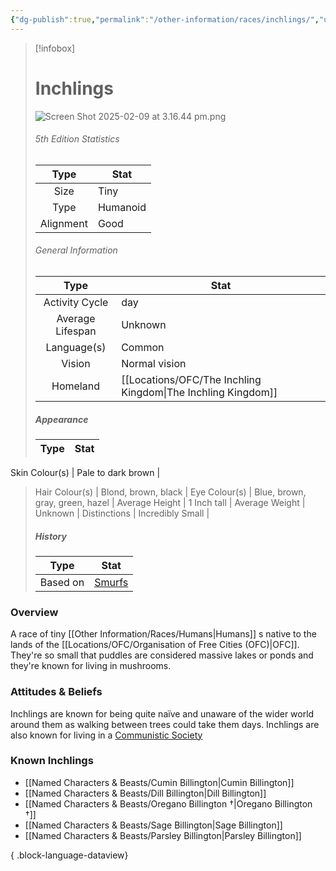 ```yaml
---
{"dg-publish":true,"permalink":"/other-information/races/inchlings/","updated":"2025-08-11T11:53:32.276+01:00"}
---
```



 >[!infobox]
> 
> #  Inchlings
> ![Screen Shot 2025-02-09 at 3.16.44 pm.png](/img/user/Admin/Attachments/Screen%20Shot%202025-02-09%20at%203.16.44%20pm.png)
> ###### 5th Edition Statistics
> 
>  Type | Stat |
> :----: | --- |
>  Size | Tiny |
>  Type | Humanoid |
>  Alignment | Good |
>  
> ###### General Information
> Type | Stat |
>  :----: | --- |
>  Activity Cycle | day |
>  Average Lifespan | Unknown |
>  Language(s) | Common |
>  Vision | Normal vision |
>  Homeland | [[Locations/OFC/The Inchling Kingdom\|The Inchling Kingdom]] |
>
>##### Appearance
> Type | Stat |
>  :----: | --- |
Skin Colour(s) | Pale to dark brown |
>  Hair Colour(s) | Blond, brown, black |
>  Eye Colour(s) | Blue, brown, gray, green, hazel |
>  Average Height | 1 Inch tall |
>  Average Weight | Unknown |
>  Distinctions | Incredibly Small |
>
>##### History
>Type | Stat |
>  :----: | --- |
>  Based on | [Smurfs](https://en.wikipedia.org/wiki/The_Smurfs) |

### Overview
A race of tiny [[Other Information/Races/Humans\|Humans]] s native to the lands of the [[Locations/OFC/Organisation of Free Cities (OFC)\|OFC]]. They're so small that puddles are considered massive lakes or ponds and they're known for living in mushrooms.

### Attitudes & Beliefs
Inchlings are known for being quite naïve and unaware of the wider world around them as walking between trees could take them days. Inchlings are also known for living in a [Communistic Society](https://en.wikipedia.org/wiki/Communism)

### Known Inchlings
- [[Named Characters & Beasts/Cumin Billington\|Cumin Billington]]
- [[Named Characters & Beasts/Dill Billington\|Dill Billington]]
- [[Named Characters & Beasts/Oregano Billington †\|Oregano Billington †]]
- [[Named Characters & Beasts/Sage Billington\|Sage Billington]]
- [[Named Characters & Beasts/Parsley Billington\|Parsley Billington]]

{ .block-language-dataview}
